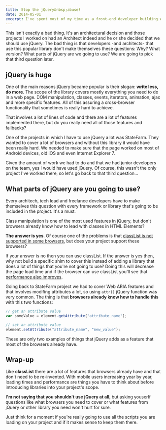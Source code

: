 ```yaml
---
title: Stop the jQuery&nbsp;abuse!
date: 2014-05-01
excerpt: I've spent most of my time as a front-end developer building web pages that reach people from all around the globe. Most of that time was when I was working at Globant. All of the sites I helped build there have one particular thing in common&#58; jQuery.
---
```


This isn't exactly a bad thing. It's an architectural decision and those projects I worked on had an Architect indeed and he or she decided that we should use jQuery. The bad thing is that developers -and architects- that use this popular library don't make themselves these questions: Why? What version? What parts of jQuery are we going to use? We are going to pick that third question later.

## jQuery is huge

One of the main reasons jQuery became popular is their slogan: **write less, do more**. The scope of the library covers mostly everything you need to do in a web page. DOM manipulation, classes, events, iterators, animation, ajax and more specific features. All of this assuring a cross-browser functionality that sometimes is really hard to achieve.

That involves a lot of lines of code and there are a lot of features implemented there, but do you really need all of those features and fallbacks?

One of the projects in which I have to use jQuery a lot was StateFarm. They wanted to cover a lot of browsers and without this library it would have been really hard. We needed to make sure that the page worked on most of Android devices, old iOS and even Internet Explorer 7.

Given the amount of work we had to do and that we had junior developers on the team, yes I would have used jQuery. Of course, this wasn't the only project I've worked there, so let's go back to that third question...

## What parts of jQuery are you going to use?

Every architech, tech lead and freelance developers have to make themselves this question with every framework or library that's going to be included in the project. It's a must.

Class manipulation is one of the most used features in jQuery, but don't browsers already know how to lead with classes in HTML Elements?

**The answer is yes**. Of course one of the problems is that [classList is not supported in some browsers](http://caniuse.com/classlist), but does your project support these browsers?

If your answer is no then you can use classList. If the answer is yes then, why not build a specific shim to cover this instead of adding a library that does a lot of things that you're not going to use? Doing this will decrease the page load time and if the browser can use classList you'll see that [performance also improves](http://jsperf.com/classlistvsjquery).

Going back to StateFarm project we had to cover Web ARIA features and that involves modifing attributes a lot, so using `attr()` jQuery function was very common. The thing is that **browsers already know how to handle this** with this two functions:

```js
// get an attribute value
var someValue = element.getAttribute("attribute_name");

// set an attribute value
element.setAttribute("attribute_name", "new_value");
```

These are only two examples of things that jQuery adds as a feature that most of the browsers already have.


## Wrap-up

Like **classList** there are a lot of features that browsers already have and that don't need to be re-invented. With mobile users increasing year by year, loading times and performance are things you have to think about before introducing libraries into your project's scope.

**I'm not saying that you shouldn't use jQuery at all**, but asking youserlf questions like what browsers you need to cover or what features from jQuery or other library you need won't hurt for sure.

Just think for a moment if you're really going to use all the scripts you are loading on your project and if it makes sense to keep them there.
